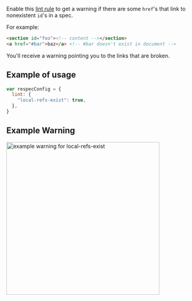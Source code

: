 Enable this [lint rule](lint) to get a warning if there are some `href`'s that link to nonexistent `id`'s in a spec.

For example:
``` html
<section id="foo"><!-- content --></section>
<a href="#bar">baz</a> <!-- #bar doesn't exist in document -->
```
You'll receive a warning pointing you to the links that are broken.

## Example of usage

``` js
var respecConfig = {
  lint: {
    "local-refs-exist": true,
  },
}
```

## Example Warning

<a href="https://user-images.githubusercontent.com/8426945/40004984-92f30f1a-57b4-11e8-8b8e-1f2eae4c6d54.png"><img alt="example warning for local-refs-exist" src="https://user-images.githubusercontent.com/8426945/40004984-92f30f1a-57b4-11e8-8b8e-1f2eae4c6d54.png" width="400"></a>



